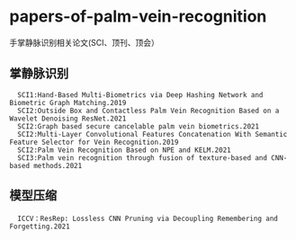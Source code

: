 # papers-of-palm-vein-recognition
手掌静脉识别相关论文(SCI、顶刊、顶会）

## 掌静脉识别
      SCI1:Hand-Based Multi-Biometrics via Deep Hashing Network and Biometric Graph Matching.2019
      SCI2:Outside Box and Contactless Palm Vein Recognition Based on a Wavelet Denoising ResNet.2021
      SCI2:Graph based secure cancelable palm vein biometrics.2021
      SCI2:Multi-Layer Convolutional Features Concatenation With Semantic Feature Selector for Vein Recognition.2019
      SCI2:Palm Vein Recognition Based on NPE and KELM.2021
      SCI3:Palm vein recognition through fusion of texture-based and CNN-based methods.2021
      
## 模型压缩
      ICCV：ResRep: Lossless CNN Pruning via Decoupling Remembering and Forgetting.2021
    
